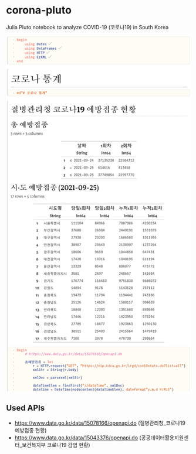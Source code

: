 # corona-pluto
Julia Pluto notebook to analyze COVID-19 (코로나19) in South Korea

![Preview Image](/img/screenshot01.png)

## Used APIs
- https://www.data.go.kr/data/15078166/openapi.do (질병관리청_코로나19 예방접종 현황)
- https://www.data.go.kr/data/15043376/openapi.do (공공데이터활용지원센터_보건복지부 코로나19 감염 현황)
